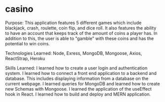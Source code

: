 # casino
Purpose: 
This application features 5 different games which include blackjack, crash, roulette, coin flip, and dice roll. It also features the ability to have an account
that keeps track of the amount of coins a player has. In addition to this, the user is able to "gamble" with these coins and has the potential to win coins.

Technologies Learned:
Node, Exress, MongoDB, Mongoose, Axios, ReactStrap, Heroku

Skills Learned:
I learned how to create a user login and authentication system.
I learned how to connect a front end application to a backend and database.
This includes displaying information from a database on the current webpage.
I learned queries for MongoDB and learned how to create new Schemas with Mongoose.
I learned the application of the useEffect hook in React.
I learned how to build and deploy and MERN application.
